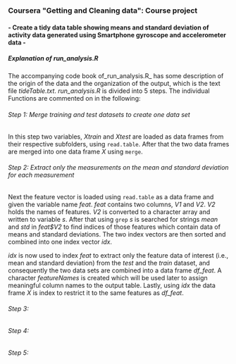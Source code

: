 ### Coursera "Getting and Cleaning data": Course project
#### - Create a tidy data table showing means and standard deviation of activity data generated using Smartphone gyroscope and accelerometer data -

##### Explanation of _run\_analysis.R_
The accompanying code book of_run\_analysis.R_ has some description of the origin of the data and the organization of the output, which is the text file _tideTable.txt_. _run\_analysis.R_ is divided into 5 steps. The individual Functions are commented on in the following:

###### Step 1: Merge training and test datasets to create one data set
In this step two variables, _Xtrain_ and _Xtest_ are loaded as data frames from their respective subfolders, using `read.table`. After that the two data frames are merged into one data frame _X_ using `merge`.

###### Step 2: Extract only the measurements on the mean and standard deviation for each measurement
Next the feature vector is loaded using `read.table` as a data frame and given the variable name _feat_. _feat_ contains two columns, _V1_ and _V2_. _V2_ holds the names of features. _V2_ is converted to a character array and written to variable _s_. After that using `grep` _s_ is searched for strings _mean_ and _std_ in _feat$V2_ to find indices of those features which contain data of means and standard deviations. The two index vectors are then sorted and combined into one index vector _idx_.

_idx_ is now used to index _feat_ to extract only the feature data of interest (i.e., mean and standard deviation) from the _test_ and the _train_ dataset, and consequently the two data sets are combined into a data frame _df\_feat_. A character _featureNames_ is created which will be used later to assign meaningful column names to the output table. Lastly, using _idx_ the data frame _X_ is index to restrict it to the same features as _df\_feat_.

###### Step 3:


###### Step 4:


###### Step 5:
